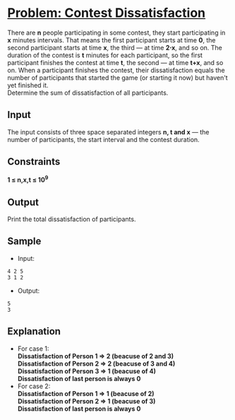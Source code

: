 # [Problem: Contest Dissatisfaction](https://my.newtonschool.co/playground/code/1iwmj1onqeok)

There are **n** people participating in some contest, they start participating in **x** minutes intervals. That means the first participant starts at time **0**, the second participant starts at time **x**, the third — at time **2⋅x**, and so on. The duration of the contest is **t** minutes for each participant, so the first participant finishes the contest at time **t**, the second — at time **t+x**, and so on. When a participant finishes the contest, their dissatisfaction equals the number of participants that started the game (or starting it now) but haven't yet finished it. <br>
Determine the sum of dissatisfaction of all participants.

## Input

 The input consists of three space separated integers **n, t and x** — the number of participants, the start interval and the contest duration.

## Constraints

**1 ≤ n,x,t ≤ 10<sup>9</sup>**

## Output

Print the total dissatisfaction of participants.

## Sample

- Input:
```
4 2 5
3 1 2
```

- Output:
```
5
3
```

## Explanation

- For case 1: <br> **Dissatisfaction of Person 1 => 2 (beacuse of 2 and 3) <br> Dissatisfaction of Person 2 => 2 (beacuse of 3 and 4) <br> Dissatisfaction of Person 3 => 1 (beacuse of 4) <br> Dissatisfaction of last person is always 0** <br>
- For case 2: <br> **Dissatisfaction of Person 1 => 1 (beacuse of 2) <br> Dissatisfaction of Person 2 => 1 (beacuse of 3) <br> Dissatisfaction of last person is always 0** 
